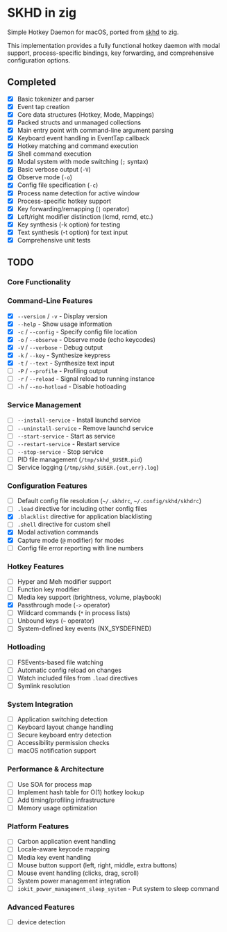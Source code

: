 # SKHD in zig

Simple Hotkey Daemon for macOS, ported from [skhd](https://github.com/koekeishiya/skhd) to zig.

This implementation provides a fully functional hotkey daemon with modal support, process-specific bindings, key forwarding, and comprehensive configuration options.

## Completed
- [x] Basic tokenizer and parser
- [x] Event tap creation
- [x] Core data structures (Hotkey, Mode, Mappings)
- [x] Packed structs and unmanaged collections
- [x] Main entry point with command-line argument parsing
- [x] Keyboard event handling in EventTap callback
- [x] Hotkey matching and command execution
- [x] Shell command execution
- [x] Modal system with mode switching (`;` syntax)
- [x] Basic verbose output (`-V`)
- [x] Observe mode (`-o`)
- [x] Config file specification (`-c`)
- [x] Process name detection for active window
- [x] Process-specific hotkey support
- [x] Key forwarding/remapping (`|` operator)
- [x] Left/right modifier distinction (lcmd, rcmd, etc.)
- [x] Key synthesis (-k option) for testing
- [x] Text synthesis (-t option) for text input
- [x] Comprehensive unit tests

## TODO

### Core Functionality

### Command-Line Features
- [x] `--version` / `-v` - Display version
- [x] `--help` - Show usage information
- [x] `-c` / `--config` - Specify config file location
- [x] `-o` / `--observe` - Observe mode (echo keycodes)
- [x] `-V` / `--verbose` - Debug output
- [x] `-k` / `--key` - Synthesize keypress
- [x] `-t` / `--text` - Synthesize text input
- [ ] `-P` / `--profile` - Profiling output
- [ ] `-r` / `--reload` - Signal reload to running instance
- [ ] `-h` / `--no-hotload` - Disable hotloading

### Service Management
- [ ] `--install-service` - Install launchd service
- [ ] `--uninstall-service` - Remove launchd service
- [ ] `--start-service` - Start as service
- [ ] `--restart-service` - Restart service
- [ ] `--stop-service` - Stop service
- [ ] PID file management (`/tmp/skhd_$USER.pid`)
- [ ] Service logging (`/tmp/skhd_$USER.{out,err}.log`)

### Configuration Features
- [ ] Default config file resolution (`~/.skhdrc`, `~/.config/skhd/skhdrc`)
- [ ] `.load` directive for including other config files
- [x] `.blacklist` directive for application blacklisting
- [ ] `.shell` directive for custom shell
- [x] Modal activation commands
- [x] Capture mode (`@` modifier) for modes
- [ ] Config file error reporting with line numbers

### Hotkey Features
- [ ] Hyper and Meh modifier support
- [ ] Function key modifier
- [ ] Media key support (brightness, volume, playbook)
- [x] Passthrough mode (`->` operator)
- [ ] Wildcard commands (`*` in process lists)
- [ ] Unbound keys (`~` operator)
- [ ] System-defined key events (NX_SYSDEFINED)

### Hotloading
- [ ] FSEvents-based file watching
- [ ] Automatic config reload on changes
- [ ] Watch included files from `.load` directives
- [ ] Symlink resolution

### System Integration
- [ ] Application switching detection
- [ ] Keyboard layout change handling
- [ ] Secure keyboard entry detection
- [ ] Accessibility permission checks
- [ ] macOS notification support

### Performance & Architecture
- [ ] Use SOA for process map
- [ ] Implement hash table for O(1) hotkey lookup
- [ ] Add timing/profiling infrastructure
- [ ] Memory usage optimization

### Platform Features
- [ ] Carbon application event handling
- [ ] Locale-aware keycode mapping
- [ ] Media key event handling
- [ ] Mouse button support (left, right, middle, extra buttons)
- [ ] Mouse event handling (clicks, drag, scroll)
- [ ] System power management integration
- [ ] `iokit_power_management_sleep_system` - Put system to sleep command

### Advanced Features
- [ ] device detection
